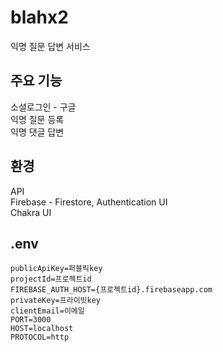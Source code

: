 # blahx2
익명 질문 답변 서비스

## 주요 기능
소셜로그인 - 구글  
익명 질문 등록  
익명 댓글 답변

## 환경
API  
Firebase - Firestore, Authentication
UI  
Chakra UI

## .env
```
publicApiKey=퍼블릭key
projectId=프로젝트id
FIREBASE_AUTH_HOST={프로젝트id}.firebaseapp.com
privateKey=프라이빗key
clientEmail=이메일
PORT=3000
HOST=localhost
PROTOCOL=http
```